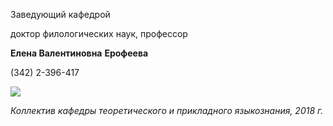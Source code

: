 Заведующий кафедрой
   

 доктор филологических наук, профессор
   

**Елена Валентиновна** 
**Ерофеева** 
  

 (342) 2-396-417
   


  
 



  

  

  



![](http://www.psu.ru/files/images/fakultety/philology/kafedra-tpya-2018.jpg)
  

*Коллектив кафедры теоретического и прикладного языкознания, 2018 г.*